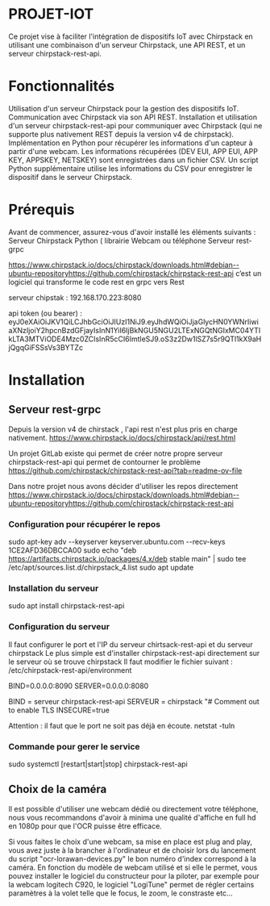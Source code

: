 # PROJET-IOT

Ce projet vise à faciliter l'intégration de dispositifs IoT avec Chirpstack en utilisant une combinaison d'un serveur Chirpstack, une API REST, et un serveur chirpstack-rest-api.

# Fonctionnalités
Utilisation d'un serveur Chirpstack pour la gestion des dispositifs IoT.
Communication avec Chirpstack via son API REST.
Installation et utilisation d'un serveur chirpstack-rest-api pour communiquer avec Chirpstack (qui ne supporte plus nativement REST depuis la version v4 de chirpstack).
Implémentation en Python pour récupérer les informations d'un capteur à partir d'une webcam.
Les informations récupérées (DEV EUI, APP EUI, APP KEY, APPSKEY, NETSKEY) sont enregistrées dans un fichier CSV.
Un script Python supplémentaire utilise les informations du CSV pour enregistrer le dispositif dans le serveur Chirpstack.

# Prérequis
Avant de commencer, assurez-vous d'avoir installé les éléments suivants :
Serveur Chirpstack
Python ( librairie 
Webcam ou téléphone 
Serveur rest-grpc

https://www.chirpstack.io/docs/chirpstack/downloads.html#debian--ubuntu-repositoryhttps://github.com/chirpstack/chirpstack-rest-api
c’est un logiciel qui transforme le code rest en grpc vers Rest 

serveur chipstak : 192.168.170.223:8080

api token (ou bearer) : 
eyJ0eXAiOiJKV1QiLCJhbGciOiJIUzI1NiJ9.eyJhdWQiOiJjaGlycHN0YWNrIiwiaXNzIjoiY2hpcnBzdGFjayIsInN1YiI6IjBkNGU5NGU2LTExNGQtNGIxMC04YTlkLTA3MTViODE4Mzc0ZCIsInR5cCI6ImtleSJ9.oS3z2Dw1lSZ7s5r9QTl1kX9aHjQgqGiFSSsVs3BYTZc

# Installation 

## Serveur rest-grpc
Depuis la version v4 de chirstack , l'api rest n'est plus pris en charge nativement.
https://www.chirpstack.io/docs/chirpstack/api/rest.html

Un projet GitLab existe qui permet de créer notre propre serveur chirpstack-rest-api qui permet de contourner le problème 
https://github.com/chirpstack/chirpstack-rest-api?tab=readme-ov-file

Dans notre projet nous avons décider d'utiliser les repos directement
https://www.chirpstack.io/docs/chirpstack/downloads.html#debian--ubuntu-repositoryhttps://github.com/chirpstack/chirpstack-rest-api

### Configuration pour récupérer le repos
sudo apt-key adv --keyserver keyserver.ubuntu.com --recv-keys 1CE2AFD36DBCCA00
sudo echo "deb https://artifacts.chirpstack.io/packages/4.x/deb stable main" | sudo tee /etc/apt/sources.list.d/chirpstack_4.list
sudo apt update

### Installation du serveur 

sudo apt install chirpstack-rest-api

### Configuration du serveur

Il faut configurer le port et l'IP du serveur chirtsack-rest-api  et du serveur chirpstack
Le plus simple est d'installer chirpstack-rest-api directement sur le serveur où se trouve chirpstack 
Il faut modifier le fichier suivant :
/etc/chirpstack-rest-api/environment

BIND=0.0.0.0:8090
SERVER=0.0.0.0:8080

BIND = serveur chirpstack-rest-api
SERVEUR = chirpstack
"# Comment out to enable TLS
INSECURE=true

Attention : il faut que le port ne soit pas déjà en écoute.
netstat -tuln 
### Commande pour gerer le service 
sudo systemctl [restart|start|stop] chirpstack-rest-api

## Choix de la caméra
Il est possible d'utiliser une webcam dédié ou directement votre téléphone, nous vous recommandons d'avoir à minima une qualité d'affiche en full hd en 1080p pour que l'OCR puisse être efficace.

Si vous faites le choix d'une webcam, sa mise en place est plug and play, vous avez juste à la brancher à l'ordinateur et de choisir lors du lancement du script "ocr-lorawan-devices.py" le bon numéro d'index correspond à la caméra. En fonction du modèle de webcam utilisé et si elle le permet, vous pouvez installer le logiciel du constructeur pour la piloter, par exemple pour la webcam logitech C920, le logiciel "LogiTune" permet de régler certains paramètres à la volet telle que le focus, le zoom, le constraste etc...




